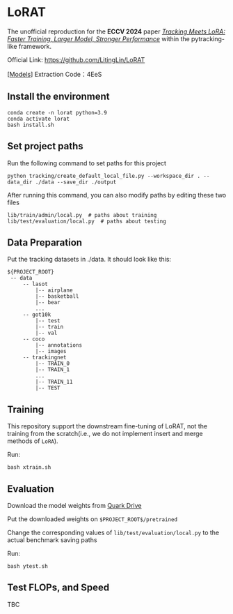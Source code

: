 # LoRAT
The unofficial reproduction for the **ECCV 2024** paper [_Tracking Meets LoRA: Faster Training, Larger
Model, Stronger Performance_](https://www.ecva.net/papers/eccv_2024/papers_ECCV/papers/00113.pdf) within the pytracking-like framework.  

Official Link: https://github.com/LitingLin/LoRAT

[[Models](https://pan.quark.cn/s/e71acbd77f77)] Extraction Code：4EeS  

## Install the environment
```
conda create -n lorat python=3.9
conda activate lorat
bash install.sh
```


## Set project paths
Run the following command to set paths for this project
```
python tracking/create_default_local_file.py --workspace_dir . --data_dir ./data --save_dir ./output
```
After running this command, you can also modify paths by editing these two files
```
lib/train/admin/local.py  # paths about training
lib/test/evaluation/local.py  # paths about testing
```

## Data Preparation
Put the tracking datasets in ./data. It should look like this:
   ```
   ${PROJECT_ROOT}
    -- data
        -- lasot
            |-- airplane
            |-- basketball
            |-- bear
            ...
        -- got10k
            |-- test
            |-- train
            |-- val
        -- coco
            |-- annotations
            |-- images
        -- trackingnet
            |-- TRAIN_0
            |-- TRAIN_1
            ...
            |-- TRAIN_11
            |-- TEST
   ```


## Training
This repository support the downstream fine-tuning of LoRAT, not the training from the scratch(i.e., we do not implement insert and merge methods of `LoRA`).  

Run:
```
bash xtrain.sh
```

## Evaluation
Download the model weights from [Quark Drive](https://pan.quark.cn/s/e71acbd77f77) 

Put the downloaded weights on `$PROJECT_ROOT$/pretrained`

Change the corresponding values of `lib/test/evaluation/local.py` to the actual benchmark saving paths

Run:
```
bash ytest.sh
```


## Test FLOPs, and Speed
TBC

